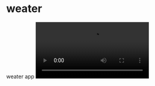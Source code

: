 # weater
weater app
<video src="https://user-images.githubusercontent.com/87754223/175223665-0866a865-5630-4ce3-adf5-01e3a712dd78.mp4"  autoplay></video>
